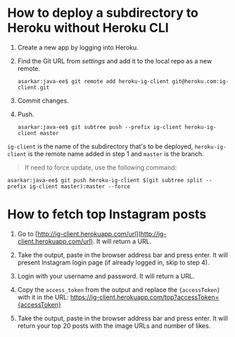 # How to deploy a subdirectory to Heroku without Heroku CLI

1. Create a new app by logging into Heroku.

2. Find the Git URL from _settings_ and add it to the local repo as a new remote.

   ```
   asarkar:java-ee$ git remote add heroku-ig-client git@heroku.com:ig-client.git
   ```

3. Commit changes.

4. Push.

   ```
   asarkar:java-ee$ git subtree push --prefix ig-client heroku-ig-client master
   ```

`ig-client` is the name of the subdirectory that's to be deployed, `heroku-ig-client` is the remote name added in step 1
 and `master` is the branch.
 
> If need to force update, use the following command:

  ```
  asarkar:java-ee$ git push heroku-ig-client $(git subtree split --prefix ig-client master):master --force
  ```
 
 
# How to fetch top Instagram posts

1. Go to [http://ig-client.herokuapp.com/url](http://ig-client.herokuapp.com/url). It will return a URL.

2. Take the output, paste in the browser address bar and press enter. It will present Instagram login page 
   (if already logged in, skip to step 4). 
   
3. Login with your username and password. It will return a URL.

4. Copy the `access_token` from the output and replace the `{accessToken}` with it in the URL:
   https://ig-client.herokuapp.com/top?accessToken={accessToken}
   
5. Take the output, paste in the browser address bar and press enter. 
   It will return your top 20 posts with the image URLs and number of likes.
   



